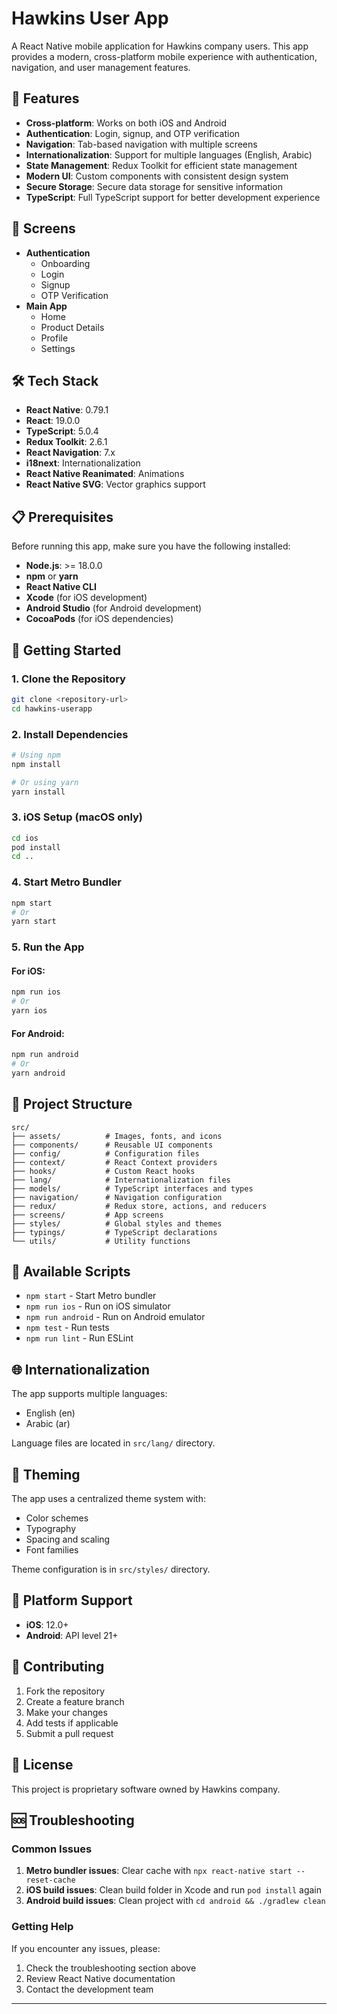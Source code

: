 # Hawkins User App

A React Native mobile application for Hawkins company users. This app provides a modern, cross-platform mobile experience with authentication, navigation, and user management features.

## 🚀 Features

- **Cross-platform**: Works on both iOS and Android
- **Authentication**: Login, signup, and OTP verification
- **Navigation**: Tab-based navigation with multiple screens
- **Internationalization**: Support for multiple languages (English, Arabic)
- **State Management**: Redux Toolkit for efficient state management
- **Modern UI**: Custom components with consistent design system
- **Secure Storage**: Secure data storage for sensitive information
- **TypeScript**: Full TypeScript support for better development experience

## 📱 Screens

- **Authentication**
  - Onboarding
  - Login
  - Signup
  - OTP Verification
- **Main App**
  - Home
  - Product Details
  - Profile
  - Settings

## 🛠 Tech Stack

- **React Native**: 0.79.1
- **React**: 19.0.0
- **TypeScript**: 5.0.4
- **Redux Toolkit**: 2.6.1
- **React Navigation**: 7.x
- **i18next**: Internationalization
- **React Native Reanimated**: Animations
- **React Native SVG**: Vector graphics support

## 📋 Prerequisites

Before running this app, make sure you have the following installed:

- **Node.js**: >= 18.0.0
- **npm** or **yarn**
- **React Native CLI**
- **Xcode** (for iOS development)
- **Android Studio** (for Android development)
- **CocoaPods** (for iOS dependencies)

## 🚀 Getting Started

### 1. Clone the Repository

```bash
git clone <repository-url>
cd hawkins-userapp
```

### 2. Install Dependencies

```bash
# Using npm
npm install

# Or using yarn
yarn install
```

### 3. iOS Setup (macOS only)

```bash
cd ios
pod install
cd ..
```

### 4. Start Metro Bundler

```bash
npm start
# Or
yarn start
```

### 5. Run the App

#### For iOS:
```bash
npm run ios
# Or
yarn ios
```

#### For Android:
```bash
npm run android
# Or
yarn android
```

## 📁 Project Structure

```
src/
├── assets/          # Images, fonts, and icons
├── components/      # Reusable UI components
├── config/          # Configuration files
├── context/         # React Context providers
├── hooks/           # Custom React hooks
├── lang/            # Internationalization files
├── models/          # TypeScript interfaces and types
├── navigation/      # Navigation configuration
├── redux/           # Redux store, actions, and reducers
├── screens/         # App screens
├── styles/          # Global styles and themes
├── typings/         # TypeScript declarations
└── utils/           # Utility functions
```

## 🔧 Available Scripts

- `npm start` - Start Metro bundler
- `npm run ios` - Run on iOS simulator
- `npm run android` - Run on Android emulator
- `npm test` - Run tests
- `npm run lint` - Run ESLint

## 🌐 Internationalization

The app supports multiple languages:
- English (en)
- Arabic (ar)

Language files are located in `src/lang/` directory.

## 🎨 Theming

The app uses a centralized theme system with:
- Color schemes
- Typography
- Spacing and scaling
- Font families

Theme configuration is in `src/styles/` directory.

## 📱 Platform Support

- **iOS**: 12.0+
- **Android**: API level 21+

## 🤝 Contributing

1. Fork the repository
2. Create a feature branch
3. Make your changes
4. Add tests if applicable
5. Submit a pull request

## 📄 License

This project is proprietary software owned by Hawkins company.

## 🆘 Troubleshooting

### Common Issues

1. **Metro bundler issues**: Clear cache with `npx react-native start --reset-cache`
2. **iOS build issues**: Clean build folder in Xcode and run `pod install` again
3. **Android build issues**: Clean project with `cd android && ./gradlew clean`

### Getting Help

If you encounter any issues, please:
1. Check the troubleshooting section above
2. Review React Native documentation
3. Contact the development team

---
